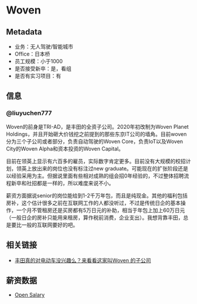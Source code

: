 # Woven

## Metadata

- 业务：无人驾驶/智能城市
- Office：日本桥
- 员工规模：小于1000
- 是否接受新卒：是，看组
- 是否有实习项目：有

## 信息

### @liuyuchen777

Woven的前身是TRI-AD，是丰田的全资子公司。2020年初改制为Woven Planet Holdings，并且开始砸大价钱挖之前提到的那些东京IT公司的墙角。目前woven分为三个子公司或者部分，负责自动驾驶的Woven Core，负责IoT以及Woven City的Woven Alpha和资本投资的Woven Capital。

目前在领英上显示有六百多的雇员，实际数字肯定更多。目前没有大规模的校招计划，领英上放出来的岗位也没有标注过new graduate。可能现在的扩张阶段还是以经验采用为主。但据说里面有些相对成熟的组会招0年经验的，不过整体招聘流程新卒和社招都是一样的，所以难度来说不小。

薪资方面据说senior的岗位能给到1-2千万年包，而且是纯现金。其他的福利包括房补，这个估计很多之前在互联网工作的人都没听过，不过是传统日企的基本操作，一个月不管租房还是买房都有5万日元的补助，相当于年包上加上60万日元（一般日企的房补只能用来租房，算作税前消费，企业支出）。我想背靠丰田，总是要比一般的互联网要好的吧。

## 相关链接

- [丰田真的对电动车没兴趣么？来看看这家叫Woven 的子公司](https://zhuanlan.zhihu.com/p/343395770)

## 薪资数据

- [Open Salary](https://opensalary.jp/en/companies/woven-planet/roles/software-engineer)
